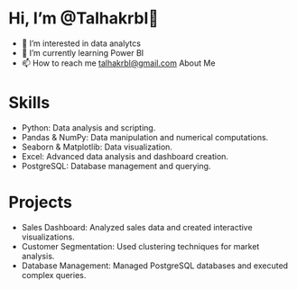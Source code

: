  # Hi, I’m @Talhakrbl👋 
- 👀 I’m interested in data analytcs
- 🌱 I’m currently learning Power BI
- 📫 How to reach me talhakrbl@gmail.com
About Me
# Skills
- Python: Data analysis and scripting.
- Pandas & NumPy: Data manipulation and numerical computations.
- Seaborn & Matplotlib: Data visualization.
- Excel: Advanced data analysis and dashboard creation.
- PostgreSQL: Database management and querying.
# Projects
- Sales Dashboard: Analyzed sales data and created interactive visualizations.
- Customer Segmentation: Used clustering techniques for market analysis.
- Database Management: Managed PostgreSQL databases and executed complex queries.

<!---
Talhakrbl/Talhakrbl is a ✨ special ✨ repository because its `README.md` (this file) appears on your GitHub profile.
You can click the Preview link to take a look at your changes.
--->
